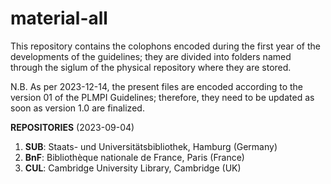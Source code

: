 # material-all
This repository contains the colophons encoded during the first year of the developments of the guidelines; they are divided into folders named through the siglum of the physical repository where they are stored. 

N.B. As per 2023-12-14, the present files are encoded according to the version 01 of the PLMPI Guidelines; therefore, they need to be updated as soon as version 1.0 are finalized. 

**REPOSITORIES** (2023-09-04)
1. **SUB**: Staats- und Universitätsbibliothek, Hamburg (Germany)
2. **BnF**: Bibliothèque nationale de France, Paris (France)
3. **CUL**: Cambridge University Library, Cambridge (UK)
